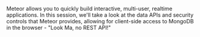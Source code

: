 Meteor allows you to quickly build interactive, multi-user, realtime applications. In this session, we'll take a look at the data APIs and security controls that Meteor provides, allowing for client-side access to MongoDB in the browser - "Look Ma, no REST API!"